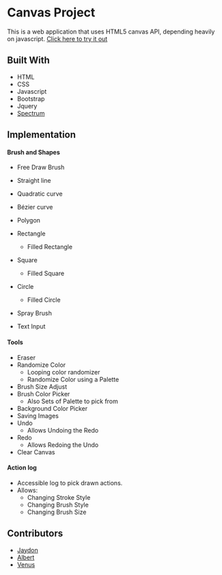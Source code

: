 # Canvas Project

This is a web application that uses HTML5 canvas API, depending heavily on javascript.
[Click here to try it out](http://team4canvas.surge.sh/)

## Built With

- HTML
- CSS
- Javascript
- Bootstrap
- Jquery
- [Spectrum](https://seballot.github.io/spectrum/#toc0)

## Implementation

#### Brush and Shapes
- Free Draw Brush

- Straight line
- Quadratic curve
- Bézier curve
- Polygon
- Rectangle
    - Filled Rectangle
- Square
    - Filled Square
- Circle
    - Filled Circle
- Spray Brush
- Text Input

#### Tools
- Eraser
- Randomize Color
    - Looping color randomizer
    - Randomize Color using a Palette
- Brush Size Adjust
- Brush Color Picker
    - Also Sets of Palette to pick from
- Background Color Picker
- Saving Images
- Undo
    - Allows Undoing the Redo 
- Redo 
    - Allows Redoing the Undo
- Clear Canvas

#### Action log
- Accessible log to pick drawn actions. 
- Allows:
    - Changing Stroke Style
    - Changing Brush Style
    - Changing Brush Size

## Contributors

- [Jaydon](https://github.com/jydnnn)
- [Albert](https://github.com/armandoff91)
- [Venus](https://github.com/vscsi)